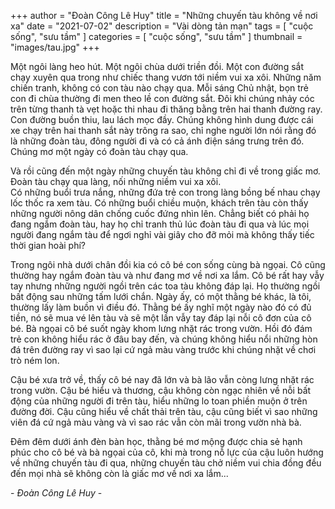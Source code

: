+++
author = "Đoàn Công Lê Huy"
title = "Những chuyến tàu không về nơi xa"
date = "2021-07-02"
description = "Vài dòng tản mạn"
tags = [
    "cuộc sống", "sưu tầm"
]
categories = [
    "cuộc sống", "sưu tầm"
]
thumbnail = "images/tau.jpg"
+++

Một ngôi làng heo hút. Một ngôi chùa dưới triền đồi. Một con đường sắt chạy xuyên qua trong như chiếc thang vươn tới niềm vui xa xôi. Những năm chiến tranh, không có con tàu nào chạy qua. Mỗi sáng Chủ nhật, bọn trẻ con đi chùa thường đi men theo lề con đường sắt. Đôi khi chúng nhảy cóc trên từng thanh tà vẹt hoặc thi nhau đi thăng bằng trên hai thanh đường ray. Con đường buồn thiu, lau lách mọc đầy. Chúng không hình dung được cái xe chạy trên hai thanh sắt này trông ra sao, chỉ nghe người lớn nói rằng đó là những đoàn tàu, đông người đi và có cả ánh điện sáng trưng trên đó. Chúng mơ một ngày có đoàn tàu chạy qua.  

Và rồi cũng đến một ngày những chuyến tàu không chỉ đi về trong giấc mơ. Đoàn tàu chạy qua làng, nối những niềm vui xa xôi.  
Có những buổi trưa nắng, những đứa trẻ con trong làng bồng bế nhau chạy lốc thốc ra xem tàu. Có những buổi chiều muộn, khách trên tàu còn thấy những người nông dân chống cuốc đứng nhìn lên. Chẳng biết có phải họ đang ngắm đoàn tàu, hay họ chỉ tranh thủ lúc đoàn tàu đi qua và lúc mọi người đang ngắm tàu để ngơi nghỉ vài giây cho đỡ mỏi mà không thấy tiếc thời gian hoài phí?  

Trong ngôi nhà dưới chân đồi kia có cô bé con sống cùng bà ngọai. Cô cũng thường hay ngắm đoàn tàu và như đang mơ về nơi xa lắm. Cô bé rất hay vẫy tay nhưng những người ngồi trên các toa tàu không đáp lại. Họ thường ngồi bất động sau những tấm lưới chắn. Ngày ấy, có một thằng bé khác, là tôi, thường lấy làm buồn vì điều đó. Thằng bé ấy nghĩ một ngày nào đó có đủ tiền, nó sẽ mua vé lên tàu và sẽ một lần vẫy tay đáp lại nỗi cô đơn của cô bé. Bà ngọai cô bé suốt ngày khom lưng nhặt rác trong vườn. Hồi đó đám trẻ con không hiểu rác ở đâu bay đến, và chúng không hiểu nổi những hòn đá trên đường ray vì sao lại cứ ngả màu vàng trước khi chúng nhặt về chơi trò ném lon.  

Cậu bé xưa trở về, thấy cô bé nay đã lớn và bà lão vẫn còng lưng nhặt rác trong vườn. Cậu bé hiểu và thương, cậu không còn ngạc nhiên về nỗi bất động của những người đi trên tàu, hiểu những lo toan phiền muộn ở trên đường đời. Cậu cũng hiểu về chất thải trên tàu, cậu cũng biết vì sao những viên đá cứ ngả màu vàng và vì sao rác vẫn còn mãi trong vườn nhà bà.  

Đêm đêm dưới ánh đèn bàn học, thằng bé mơ mộng được chia sẻ hạnh phúc cho cô bé và bà ngọai của cô, khi mà trong nỗ lực của cậu luôn hướng về những chuyến tàu đi qua, những chuyến tàu chở niềm vui chia đồng đều đến mọi nhà sẽ không còn là giấc mơ về nơi xa lắm...  

   \- *Đoàn Công Lê Huy* -